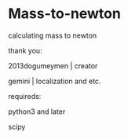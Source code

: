 # Mass-to-newton
calculating mass to newton 


thank you:

2013dogumeymen | creator

gemini | localization and etc.


requireds:

python3 and later

scipy
